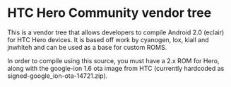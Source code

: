 # HTC Hero Community vendor tree

This is a vendor tree that allows developers to compile Android 2.0 (eclair)
for HTC Hero devices.  It is based off work by cyanogen, lox, kiall and
jnwhiteh and can be used as a base for custom ROMS.

In order to compile using this source, you must have a 2.x ROM for Hero, along
with the google-ion 1.6 ota image from HTC (currently hardcoded as
signed-google_ion-ota-14721.zip).
